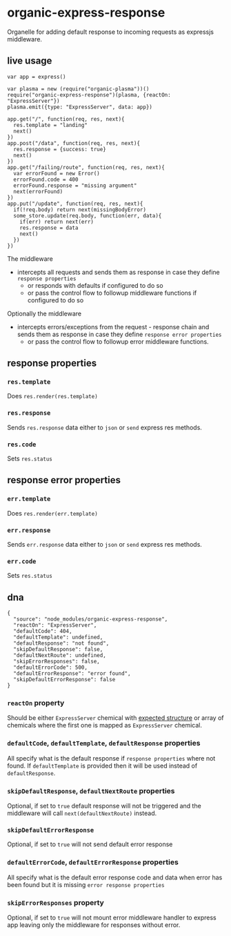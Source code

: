# organic-express-response

Organelle for adding default response to incoming requests as expressjs middleware.

## live usage

    var app = express()

    var plasma = new (require("organic-plasma"))()
    require("organic-express-response")(plasma, {reactOn: "ExpressServer"})
    plasma.emit({type: "ExpressServer", data: app})

    app.get("/", function(req, res, next){
      res.template = "landing"
      next()
    })
    app.post("/data", function(req, res, next){
      res.response = {success: true}
      next()
    })
    app.get("/failing/route", function(req, res, next){
      var errorFound = new Error()
      errorFound.code = 400
      errorFound.response = "missing argument"
      next(errorFound)
    })
    app.put("/update", function(req, res, next){
      if(!req.body) return next(missingBodyError)
      some_store.update(req.body, function(err, data){
        if(err) return next(err)
        res.response = data
        next()
      })
    })

The middleware 

 * intercepts all requests and sends them as response in case they define `response properties` 
   * or responds with defaults if configured to do so
   * or pass the control flow to followup middleware functions if configured to do so

Optionally the middleware 

  * intercepts errors/exceptions from the request - response chain and sends them as response in case they define `response error properties` 
    * or pass the control flow to followup error middleware functions.

## response properties

### `res.template`

Does `res.render(res.template)`

### `res.response`

Sends `res.response` data either to `json` or `send` express res methods.

### `res.code`

Sets `res.status`

## response error properties

### `err.template`

Does `res.render(err.template)`

### `err.response`

Sends `err.response` data either to `json` or `send` express res methods.

### `err.code`

Sets `res.status`

## dna

    {
      "source": "node_modules/organic-express-response",
      "reactOn": "ExpressServer",
      "defaultCode": 404,
      "defaultTemplate": undefined,
      "defaultResponse": "not found",
      "skipDefaultResponse": false,
      "defaultNextRoute": undefined,
      "skipErrorResponses": false,
      "defaultErrorCode": 500,
      "defaultErrorResponse": "error found",
      "skipDefaultErrorResponse": false
    }

### `reactOn` property

Should be either `ExpressServer` chemical with [expected structure](https://github.com/outbounder/organic-express-server#emitready-chemical) or array of chemicals where the first one is mapped as `ExpressServer` chemical.

### `defaultCode`, `defaultTemplate`, `defaultResponse` properties

All specify what is the default response if `response properties` where not found. If `defaultTemplate` is provided then it will be used instead of `defaultResponse`.

### `skipDefaultResponse`, `defaultNextRoute` properties

Optional, if set to `true` default response will not be triggered and the middleware will call `next(defaultNextRoute)` instead.

### `skipDefaultErrorResponse` 

Optional, if set to `true` will not send default error response

### `defaultErrorCode`, `defaultErrorResponse` properties

All specify what is the default error response code and data when error has been found but it is missing `error response properties`

### `skipErrorResponses` property

Optional, if set to `true` will not mount error middleware handler to express app leaving only the middleware for responses without error.